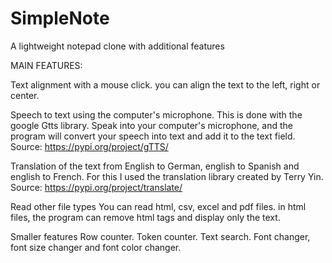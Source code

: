 # SimpleNote
A lightweight notepad clone with additional features

MAIN FEATURES:

Text alignment with a mouse click. you can align the text to the left, right or center.

Speech to text using the computer's microphone. This is done with the google Gtts library. Speak into your computer's microphone, and the program will convert your speech into text and add it to the text field.
Source: https://pypi.org/project/gTTS/

Translation of the text from English to German, english to Spanish and english to French. For this I used the translation library created by Terry Yin. Source: https://pypi.org/project/translate/

Read other file types
You can read html, csv, excel and pdf files. in html files, the program can remove html tags and display only the text.



Smaller features
Row counter.
Token counter.
Text search.
Font changer, font size changer and font color changer.

